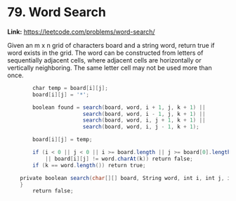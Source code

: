 # 79. Word Search

**Link:** https://leetcode.com/problems/word-search/

Given an m x n grid of characters board and a string word, return true if word exists in the grid. The word can be constructed from letters of sequentially adjacent cells, where adjacent cells are horizontally or vertically neighboring. The same letter cell may not be used more than once.

```java
        char temp = board[i][j]; 
        board[i][j] = '*'; 

        boolean found = search(board, word, i + 1, j, k + 1) ||
                        search(board, word, i - 1, j, k + 1) ||
                        search(board, word, i, j + 1, k + 1) ||
                        search(board, word, i, j - 1, k + 1);

        board[i][j] = temp; 

        if (i < 0 || j < 0 || i >= board.length || j >= board[0].length 
            || board[i][j] != word.charAt(k)) return false;
        if (k == word.length()) return true;

    private boolean search(char[][] board, String word, int i, int j, int k) {
    }
        return false;
```
